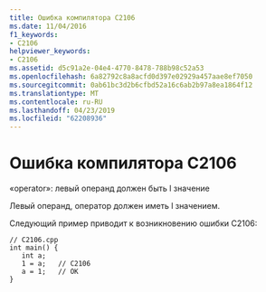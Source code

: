 ```yaml
---
title: Ошибка компилятора C2106
ms.date: 11/04/2016
f1_keywords:
- C2106
helpviewer_keywords:
- C2106
ms.assetid: d5c91a2e-04e4-4770-8478-788b98c52a53
ms.openlocfilehash: 6a82792c8a8acfd0d397e02929a457aae8ef7050
ms.sourcegitcommit: 0ab61bc3d2b6cfbd52a16c6ab2b97a8ea1864f12
ms.translationtype: MT
ms.contentlocale: ru-RU
ms.lasthandoff: 04/23/2019
ms.locfileid: "62208936"
---
```

# <a name="compiler-error-c2106"></a>Ошибка компилятора C2106

«operator»: левый операнд должен быть l значение

Левый операнд, оператор должен иметь l значением.

Следующий пример приводит к возникновению ошибки C2106:

```
// C2106.cpp
int main() {
   int a;
   1 = a;   // C2106
   a = 1;   // OK
}
```
